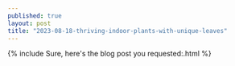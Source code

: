 ```yaml
---
published: true
layout: post
title: "2023-08-18-thriving-indoor-plants-with-unique-leaves"
---
```

{% include Sure, here's the blog post you requested:.html %}

